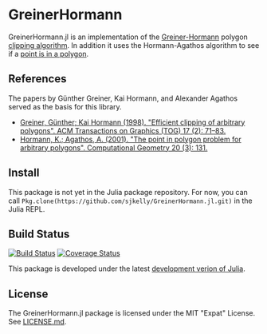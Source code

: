 # GreinerHormann
GreinerHormann.jl is an implementation of the [Greiner-Hormann](https://en.wikipedia.org/wiki/Greiner-Hormann_clipping_algorithm) polygon [clipping algorithm](https://en.wikipedia.org/wiki/Clipping_%28computer_graphics%29). In addition it uses the Hormann-Agathos algorithm to see if a [point is in a polygon](https://en.wikipedia.org/wiki/Point_in_polygon).

## References
The papers by Günther Greiner, Kai Hormann, and Alexander Agathos served as the basis for this library.

* [Greiner, Günther; Kai Hormann (1998). "Efficient clipping of arbitrary polygons". ACM Transactions on Graphics (TOG) 17 (2): 71–83.](http://dl.acm.org/citation.cfm?id=274364)
* [Hormann, K.; Agathos, A. (2001). "The point in polygon problem for arbitrary polygons". Computational Geometry 20 (3): 131. ](http://www.sciencedirect.com/science/article/pii/S0925772101000128)


## Install
This package is not yet in the Julia package repository. For now, you can call ```Pkg.clone(https://github.com/sjkelly/GreinerHormann.jl.git)``` in the Julia REPL.

## Build Status
[![Build Status](https://travis-ci.org/sjkelly/GreinerHormann.jl.svg?branch=master)](https://travis-ci.org/sjkelly/GreinerHormann.jl)
[![Coverage Status](https://img.shields.io/coveralls/sjkelly/GreinerHormann.jl.svg)](https://coveralls.io/r/sjkelly/GreinerHormann.jl)

This package is developed under the latest [development verion of Julia](https://github.com/julialang/julia).

## License
The GreinerHormann.jl package is licensed under the MIT "Expat" License. See [LICENSE.md](./LICENSE.md).
